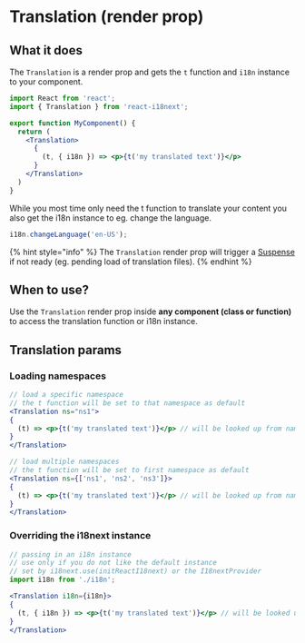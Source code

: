 # Translation \(render prop\)

## What it does <a id="what-it-does"></a>

The `Translation` is a render prop and gets the `t` function and `i18n` instance to your component.

```jsx
import React from 'react';
import { Translation } from 'react-i18next';

export function MyComponent() {
  return (
    <Translation>
      {
        (t, { i18n }) => <p>{t('my translated text')}</p>
      }
    </Translation>
  )
}
```

While you most time only need the t function to translate your content you also get the i18n instance to eg. change the language.

```javascript
i18n.changeLanguage('en-US');
```

{% hint style="info" %}
The `Translation` render prop will trigger a [Suspense](https://reactjs.org/docs/code-splitting.html#suspense) if not ready \(eg. pending load of translation files\).
{% endhint %}

## When to use?

Use the `Translation` render prop inside **any component \(class or function\)** to access the translation function or i18n instance. 

## Translation params

### Loading namespaces

```jsx
// load a specific namespace
// the t function will be set to that namespace as default
<Translation ns="ns1">
{
  (t) => <p>{t('my translated text')}</p> // will be looked up from namespace ns1
}
</Translation>

// load multiple namespaces
// the t function will be set to first namespace as default
<Translation ns={['ns1', 'ns2', 'ns3']}>
{
  (t) => <p>{t('my translated text')}</p> // will be looked up from namespace ns1
}
</Translation>
```

### Overriding the i18next instance

```jsx
// passing in an i18n instance
// use only if you do not like the default instance
// set by i18next.use(initReactI18next) or the I18nextProvider
import i18n from './i18n';

<Translation i18n={i18n}>
{
  (t, { i18n }) => <p>{t('my translated text')}</p> // will be looked up from namespace ns1
}
</Translation>
```



